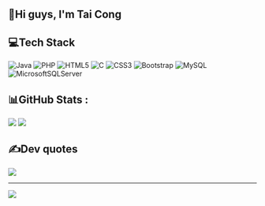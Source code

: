 ## 📌Hi guys, I'm Tai Cong 
## 💻Tech Stack
![Java](https://img.shields.io/badge/java-%23ED8B00.svg?style=for-the-badge&logo=java&logoColor=white) 
![PHP](https://img.shields.io/badge/php-%23777BB4.svg?style=for-the-badge&logo=php&logoColor=white) 
![HTML5](https://img.shields.io/badge/html5-%23E34F26.svg?style=for-the-badge&logo=html5&logoColor=white) 
![C](https://img.shields.io/badge/c-%2300599C.svg?style=for-the-badge&logo=c&logoColor=white) 
![CSS3](https://img.shields.io/badge/css3-%231572B6.svg?style=for-the-badge&logo=css3&logoColor=white) 
![Bootstrap](https://img.shields.io/badge/bootstrap-%23563D7C.svg?style=for-the-badge&logo=bootstrap&logoColor=white) 
![MySQL](https://img.shields.io/badge/mysql-%2300f.svg?style=for-the-badge&logo=mysql&logoColor=white) 
![MicrosoftSQLServer](https://img.shields.io/badge/Microsoft%20SQL%20Sever-CC2927?style=for-the-badge&logo=microsoft%20sql%20server&logoColor=white) 
## 📊GitHub Stats :
![](https://github-readme-stats.vercel.app/api?username=vtc109&theme=default&hide_border=false&include_all_commits=true&count_private=false)
![](https://github-readme-streak-stats.herokuapp.com/?user=vtc109&theme=default&hide_border=false)<br/>

## ✍️Dev quotes
![](https://quotes-github-readme.vercel.app/api?type=horizontal&theme=light)

---
[![](https://visitcount.itsvg.in/api?id=vtc109&icon=0&color=0)](https://visitcount.itsvg.in)




